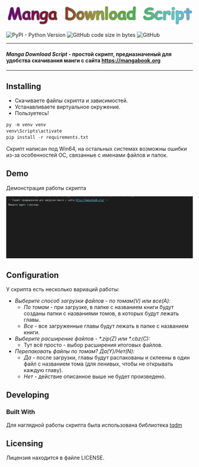 ![logo](images/logo.png)

![PyPI - Python Version](https://img.shields.io/pypi/pyversions/pip?style=plastic) 
![GitHub code size in bytes](https://img.shields.io/github/languages/code-size/Black-Noon/Manga_Download_Script?color=dargreen&style=plastic) 
![GitHub](https://img.shields.io/github/license/Black-Noon/Manga_Download_Script?color=purple&style=plastic)

---

#### *Manga Download Script* - простой скрипт, предназначеный для удобства скачивания манги с сайта https://mangabook.org

---

## Installing

+ Скачиваете файлы скрипта и зависимостей.
+ Устанавливаете виртуальное окружение.
+ Пользуетесь!

```python
py -m venv venv
venv\Scripts\activate
pip install -r requirements.txt
```
Скрипт написан под Win64, на остальных системах возможны ошибки из-за особенностей ОС, связанные с именами файлов и папок.

## Demo

Демонстрация работы скрипта

![demo](images/work.gif)

## Configuration

У скрипта есть несколько вариаций работы:
+ *Выберите способ загрузки файлов - по томам(V) или все(A):* 
  - *По томам* - при загрузке, в папке с названием книги будут созданы папки с названиями томов, в которых будут лежать главы.
  - *Все* - все загруженные главы будут лежать в папке с названием книги.
+ *Выберите расширение файлов - \*.zip(Z) или \*.cbz(C):*
  - Тут всё просто - выбор расширения итоговых файлов.
+ *Перепаковать файлы по томам? Да(Y)/Нет(N):*
  - *Да* - после загрузки, главы будут распакованы и склеены в один файл с названием тома (для ленивых, чтобы не открывать каждую главу).
  - *Нет* - действие описанное выше не будет произведено.
  
## Developing
### Built With

Для наглядной работы скрипта была использована библиотека [tqdm](https://tqdm.github.io)

## Licensing

Лицензия находится в файле LICENSE.
